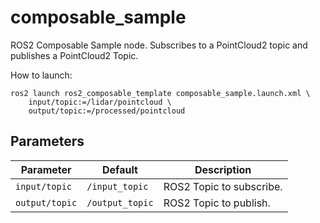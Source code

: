 # composable_sample

ROS2 Composable Sample node. Subscribes to a PointCloud2 topic and publishes a PointCloud2 Topic.

How to launch:
```
ros2 launch ros2_composable_template composable_sample.launch.xml \
    input/topic:=/lidar/pointcloud \
    output/topic:=/processed/pointcloud
```

## Parameters
| Parameter       | Default         | Description              |
|-----------------|-----------------|--------------------------|
| `input/topic`   | `/input_topic`  | ROS2 Topic to subscribe. |
| `output/topic`  | `/output_topic` | ROS2 Topic to publish.   |

